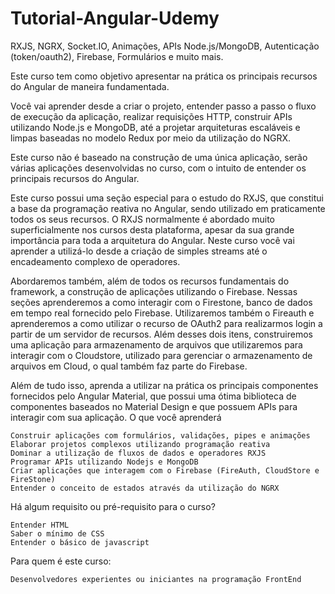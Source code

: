 # Tutorial-Angular-Udemy
RXJS, NGRX, Socket.IO, Animações, APIs Node.js/MongoDB, Autenticação (token/oauth2), Firebase, Formulários e muito mais.

Este curso tem como objetivo apresentar na prática os principais recursos do Angular de maneira fundamentada.

Você vai aprender desde a criar o projeto, entender passo a passo o fluxo de execução da aplicação, realizar requisições HTTP, construir APIs utilizando Node.js e MongoDB, até a projetar arquiteturas escaláveis e limpas baseadas no modelo Redux por meio da utilização do NGRX.

Este curso não é baseado na construção de uma única aplicação, serão várias aplicações desenvolvidas no curso, com o intuito de entender os principais recursos do Angular.

Este curso possui uma seção especial para o estudo do RXJS, que constitui a base da programação reativa no Angular, sendo utilizado em praticamente todos os seus recursos. O RXJS normalmente é abordado muito superficialmente nos cursos desta plataforma, apesar da sua grande importância para toda a arquitetura do Angular. Neste curso você vai aprender a utilizá-lo desde a criação de simples streams até o encadeamento complexo de operadores.

Abordaremos também, além de todos os recursos fundamentais do framework, a construção de aplicações utilizando o Firebase. Nessas seções aprenderemos a como interagir com o Firestone, banco de dados em tempo real fornecido pelo Firebase. Utilizaremos também o Fireauth e aprenderemos a como utilizar o recurso de OAuth2 para realizarmos login a partir de um servidor de recursos. Além desses dois itens, construiremos uma aplicação para armazenamento de arquivos que utilizaremos para interagir com o Cloudstore, utilizado para gerenciar o armazenamento de arquivos em Cloud, o qual também faz parte do Firebase.

Além de tudo isso, aprenda a utilizar na prática os principais componentes fornecidos pelo Angular Material, que possui uma ótima biblioteca de componentes baseados no Material Design e que possuem APIs para interagir com sua aplicação.
O que você aprenderá

    Construir aplicações com formulários, validações, pipes e animações
    Elaborar projetos complexos utilizando programação reativa
    Dominar a utilização de fluxos de dados e operadores RXJS
    Programar APIs utilizando Nodejs e MongoDB
    Criar aplicações que interagem com o Firebase (FireAuth, CloudStore e FireStone)
    Entender o conceito de estados através da utilização do NGRX

Há algum requisito ou pré-requisito para o curso?

    Entender HTML
    Saber o mínimo de CSS
    Entender o básico de javascript

Para quem é este curso:

    Desenvolvedores experientes ou iniciantes na programação FrontEnd